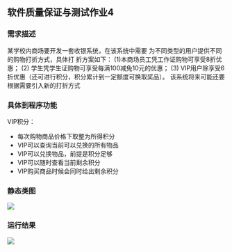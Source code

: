 
## 软件质量保证与测试作业4
### 需求描述
某学校内商场要开发一套收银系统，在该系统中需要
为不同类型的用户提供不同的购物打折方式，具体打
折方案如下：
(1)本商场员工凭工作证购物可享受8折优惠；
(2) 学生凭学生证购物可享受每满100减免10元的优惠；
(3) VIP用户除享受6折优惠（还可进行积分，积分累计到一定额度可换取奖品）。
该系统将来可能还要根据需要引入新的打折方式

### 具体到程序功能
VIP积分：
- 每次购物商品价格下取整为所得积分
- VIP可以查询当前可以兑换的所有物品 
- VIP可以兑换物品，前提是积分足够
- VIP可以随时查看当前剩余积分
- VIP购买商品时候会同时给出剩余积分

### 静态类图
![](http://39.96.207.98/wp-content/uploads/2020/05/类图.png)

### 运行结果
![](http://39.96.207.98/wp-content/uploads/2020/05/运行结果.png)
